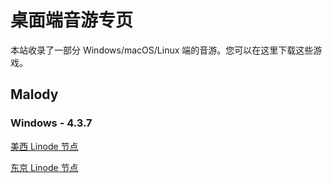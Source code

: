 # 桌面端音游专页

本站收录了一部分 Windows/macOS/Linux 端的音游。您可以在这里下载这些游戏。

## Malody

### Windows - 4.3.7

[美西 Linode 节点](https://liusw.rytsu.org/Malody_Windows_4.3.7.7z)

[东京 Linode 节点](https://litokyo.rytsu.org/Malody_Windows_4.3.7.7z)

